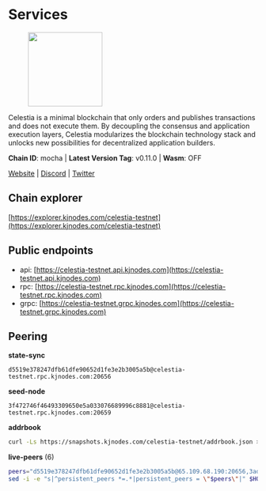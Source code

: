 # Services

<figure><img src="https://raw.githubusercontent.com/kj89/testnet_manuals/main/pingpub/logos/celestia.png" width="150" alt=""><figcaption></figcaption></figure>

Celestia is a minimal blockchain that only orders and publishes transactions and  does not execute them. By decoupling the consensus and application execution layers,  Celestia modularizes the blockchain technology stack and unlocks new possibilities  for decentralized application builders.

**Chain ID**: mocha | **Latest Version Tag**: v0.11.0 | **Wasm**: OFF

[Website](https://celestia.org) | [Discord](https://discord.gg/celestiacommunity) | [Twitter](https://twitter.com/CelestiaOrg)




## Chain explorer
[https://explorer.kjnodes.com/celestia-testnet](https://explorer.kjnodes.com/celestia-testnet)

## Public endpoints

* api: [https://celestia-testnet.api.kjnodes.com](https://celestia-testnet.api.kjnodes.com)
* rpc: [https://celestia-testnet.rpc.kjnodes.com](https://celestia-testnet.rpc.kjnodes.com)
* grpc: [https://celestia-testnet.grpc.kjnodes.com](https://celestia-testnet.grpc.kjnodes.com)

## Peering

**state-sync**

```text
d5519e378247dfb61dfe90652d1fe3e2b3005a5b@celestia-testnet.rpc.kjnodes.com:20656
```

**seed-node**

```text
3f472746f46493309650e5a033076689996c8881@celestia-testnet.rpc.kjnodes.com:20659
```

**addrbook**
```bash
curl -Ls https://snapshots.kjnodes.com/celestia-testnet/addrbook.json > $HOME/.celestia-app/config/addrbook.json
```

**live-peers** (6)
```bash
peers="d5519e378247dfb61dfe90652d1fe3e2b3005a5b@65.109.68.190:20656,3ad7f2d36f5e15d902c7aff7a305bea40f03f95c@163.172.111.148:26656,38553b85b8740315da067fdd28a195c45df9069b@148.251.11.99:20656,e286b562eddc6fea1b2635f6623430225666fb2f@147.135.144.58:26656,40e062988c54671aa7a55c6efaa73d3c0ae4920a@34.133.218.0:26656,0d8b40858dcdf1e4370b2ed66b632bddf13a150d@75.119.143.147:26656"
sed -i -e "s|^persistent_peers *=.*|persistent_peers = \"$peers\"|" $HOME/.celestia-app/config/config.toml
```
